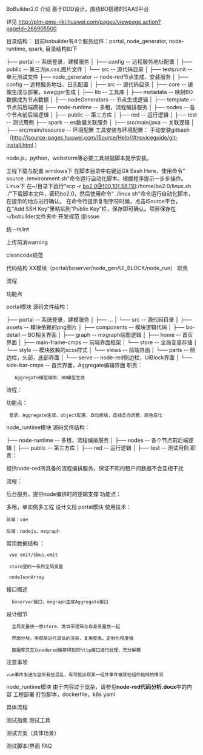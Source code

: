 BoBuilder2.0
介绍
基于DDD设计，围绕BO搭建的SAAS平台

详见​ http://plm-pms-riki.huawei.com/pages/viewpage.action?pageId=266905500

目录结构：
目前bobuilder有4个服务组件：portal, node_generator, node-runtime, spark, 目录结构如下

├── portal     -- 系统登录，建模服务
│   ├── config     -- 远程服务地址配置
│   ├── public     -- 第三方js,css,图片文件
│   └── src     -- 源代码目录
│   ├── tests/unit -- 单元测试文件
├── node_generator       -- node-red节点生成、安装服务
│   ├── config  -- 远程服务地址、日志配置
│   ├── src     -- 源代码目录
│       ├── core -- 镜像生成与部署，swagger生成
│       ├── lib  -- 工具库
│       ├── metadata  -- 映射BO数据成为节点数据
│       ├── nodeGenerators  -- 节点生成逻辑
│       ├── template  -- 节点前后端模板
├── node-runtime          -- 多租，流程编排服务
│   ├── nodes      -- 各个节点前后端逻辑
│   ├── public     -- 第三方库
│   ├── red        -- 运行逻辑
│   ├── test       -- 测试用例
├── spark           -- es数据关联服务
│   ├── src/main/java -- 关联逻辑
│   ├── src/main/resource -- 环境配置
工具安装与环境配置：
手动安装gitbash（http://isource-pages.huawei.com/iSource/Help//#noviceguide/git-install.html ）

node.js，python，webstorm等必要工具根据脚本提示安装。

工程下载与配置
windows下
在脚本目录中右键运Git Bash Here，使用命令“ source ./environment.sh"命令运行自动化脚本。根据程序提示一步步操作。
Linux下
在~/目录下运行“scp -r bo2.0@100.101.58.110:/home/bo2.0/linux.sh ./”下载脚本文件，密码bo2.0，然后使用命令“ ./linux.sh"命令运行自动化脚本，在提示的地方进行确认。
在命令行提示复制字符时候，点击iSource平台，在“Add SSH Key”里粘贴到“Public Key”栏，保存即可确认。项目保存在~/bobuilder文件夹中
开发规范
提issue

统一tslint

上传前消warning

cleancode规范

代码结构
XX模块（portal/boserver/node_gen/UI_BLOCK/node_run）
职责

流程

功能点

portal模块
源码文件结构：

├── portal     -- 系统登录，建模服务
│   ├── ...
│   └── src     -- 源代码目录
│       ├── assets -- 模块依赖的png图片
│       ├── components  -- 模块逻辑代码
│           ├── bo-detail  -- BO相关界面
│           ├── graph  -- mxgraph绘图逻辑
│           ├── home  -- 首页界面
│           ├── main-frame-cmps  -- 前端界面框架
│           └── store   -- 全局变量存储
│           └── style   -- 模块依赖的scss样式
│           └── views   -- 前端界面
│           └── parts   -- 侧边栏，头部，底部界面
│           └── serve   -- node-red侧边栏，UiBlock界面
│           └── side-bar-cmps   -- 首页界面，Aggregate编辑界面
职责：

       Aggregate模型编排，BO模型生成
流程：



功能点：

     登录，Aggregate生成，object配置，自动排版，连线走向调整，颜色变化
node_runtime模块
源码文件结构：

├── node-runtime          -- 多租，流程编排服务
│   ├── nodes      -- 各个节点前后端逻辑
│   ├── public     -- 第三方库
│   ├── red        -- 运行逻辑
│   ├── test       -- 测试用例
职责：

提供node-red所具备的流程编排服务，保证不同的租户间数据不会互相干扰

流程：

后台服务，提供node编排时的逻辑支撑
功能点：

多租，单实例多工程
设计文档
portal模块
使用技术：

    前端：vue

    后端：nodejs、mxgraph
常用数据结构 ：

     vue emit/$bus.emit

     store里的一系列全局变量

     nodeJsonArray
接口概述

      boserver接口，mxgraph生成Aggregate接口
设计细节

      全局变量统一放store，类自带逻辑与自身变量放一起

      界面分块，用框架进行具体的渲染，复用度高，定制化程度强

      数据库交互以nodered编排得到的http接口进行处理，充分解耦
注意事项

    vue事件发送与监听有些混乱，有可能出现某一组件事件被其他组件劫持的情况
node_runtime模块
由于内容过于庞杂，请参见**node-red代码分析.docx**中的内容
工程部署
打包脚本，dockerfile，k8s yaml

具体流程

测试指南
测试工具

测试方案（具体场景）

测试脚本/界面
FAQ
